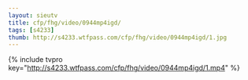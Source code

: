 ```yaml
--- 
layout: sieutv
title: cfp/fhg/video/0944mp4igd/
tags: [s4233]
thumb: http://s4233.wtfpass.com/cfp/fhg/video/0944mp4igd/1.jpg
---
```

{% include tvpro key="http://s4233.wtfpass.com/cfp/fhg/video/0944mp4igd/1.mp4" %} 
